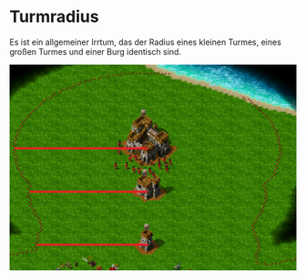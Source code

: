 # Turmradius

Es ist ein allgemeiner Irrtum, das der Radius eines kleinen Turmes, eines großen Turmes und einer Burg identisch sind.&#x20;

![](../.gitbook/assets/unknown.png)
